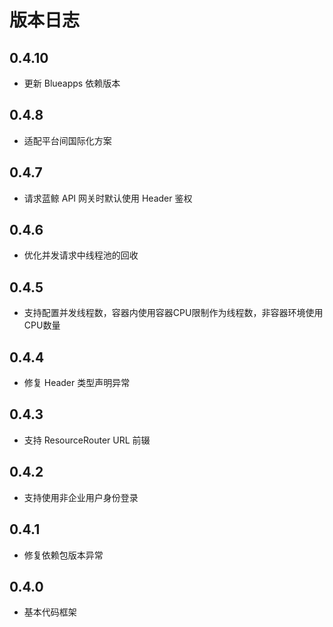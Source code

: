 # 版本日志

## 0.4.10

- 更新 Blueapps 依赖版本

## 0.4.8

- 适配平台间国际化方案

## 0.4.7

- 请求蓝鲸 API 网关时默认使用 Header 鉴权

## 0.4.6

- 优化并发请求中线程池的回收

## 0.4.5

- 支持配置并发线程数，容器内使用容器CPU限制作为线程数，非容器环境使用CPU数量

## 0.4.4

- 修复 Header 类型声明异常

## 0.4.3

- 支持 ResourceRouter URL 前辍

## 0.4.2

- 支持使用非企业用户身份登录

## 0.4.1

- 修复依赖包版本异常

## 0.4.0

- 基本代码框架
